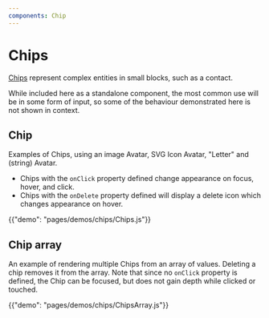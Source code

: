 ```yaml
---
components: Chip
---
```


# Chips

[Chips](https://material.io/design/components/chips.html)
represent complex entities in small blocks, such as a contact.

While included here as a standalone component, the most common use will
be in some form of input, so some of the behaviour demonstrated here is
not shown in context.

## Chip

Examples of Chips, using an image Avatar, SVG Icon Avatar, "Letter"
and (string) Avatar.
- Chips with the `onClick` property defined change appearance on focus,
hover, and click.
- Chips with the `onDelete` property defined will display a delete
icon which changes appearance on hover.

{{"demo": "pages/demos/chips/Chips.js"}}

## Chip array
An example of rendering multiple Chips from an array of values.
Deleting a chip removes it from the array. Note that since no
`onClick` property is defined, the Chip can be focused, but does not
gain depth while clicked or touched.

{{"demo": "pages/demos/chips/ChipsArray.js"}}
